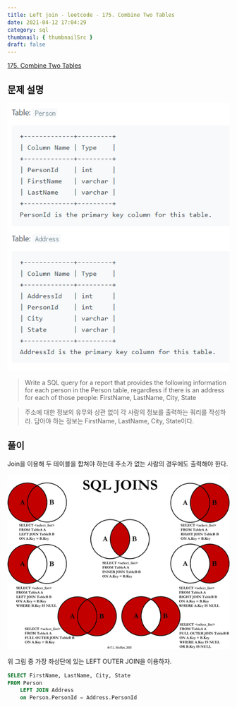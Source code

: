 ```yaml
---
title: Left join - leetcode - 175. Combine Two Tables
date: 2021-04-12 17:04:29
category: sql
thumbnail: { thumbnailSrc }
draft: false
---
```


[175. Combine Two Tables](https://leetcode.com/problems/combine-two-tables/)

## 문제 설명

![picture 1](images/2021-04-12/44e61ef3c6d7d438035161393cb0259ca70612677469feb6726d5c30a957f185.png)

> Write a SQL query for a report that provides the following information for each person in the Person table, regardless if there is an address for each of those people: FirstName, LastName, City, State

> 주소에 대한 정보의 유무와 상관 없이 각 사람의 정보를 출력하는 쿼리를 작성하라. 담아야 하는 정보는 FirstName, LastName, City, State이다.

## 풀이

Join을 이용해 두 테이블을 합쳐야 하는데 주소가 없는 사람의 경우에도 출력해야 한다.

![picture 2](images/2021-04-12/ca3271e3e7ce24d62be50897a90dfd42492d6a1248068231ca8fc702a5d0c14e.png)

위 그림 중 가장 좌상단에 있는 LEFT OUTER JOIN을 이용하자.

```sql
SELECT FirstName, LastName, City, State
FROM Person
    LEFT JOIN Address
    on Person.PersonId = Address.PersonId
```
